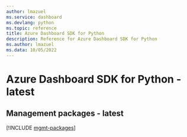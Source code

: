 ```yaml
---
author: lmazuel
ms.service: dashboard
ms.devlang: python
ms.topic: reference
title: Azure Dashboard SDK for Python
description: Reference for Azure Dashboard SDK for Python
ms.author: lmazuel
ms.data: 10/05/2022
---
```

# Azure Dashboard SDK for Python - latest

## Management packages - latest
[!INCLUDE [mgmt-packages](dashboard-mgmt-index.md)]